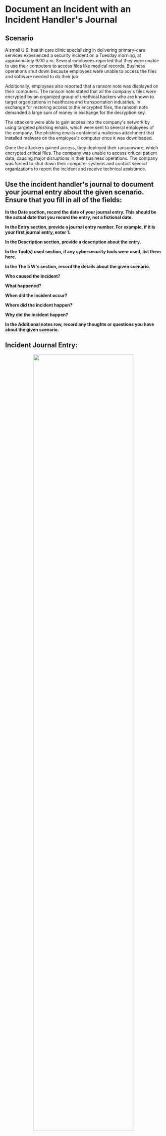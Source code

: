 <h1>Document an Incident with an Incident Handler's Journal</h1>


<h2>Scenario</h2>
A small U.S. health care clinic specializing in delivering primary-care services experienced a security incident on a Tuesday morning, at approximately 9:00 a.m. Several employees reported that they were unable to use their computers to access files like medical records. Business operations shut down because employees were unable to access the files and software needed to do their job.

Additionally, employees also reported that a ransom note was displayed on their computers. The ransom note stated that all the company's files were encrypted by an organized group of unethical hackers who are known to target organizations in healthcare and transportation industries. In exchange for restoring access to the encrypted files, the ransom note demanded a large sum of money in exchange for the decryption key. 

The attackers were able to gain access into the company's network by using targeted phishing emails, which were sent to several employees of the company. The phishing emails contained a malicious attachment that installed malware on the employee's computer once it was downloaded.

Once the attackers gained access, they deployed their ransomware, which encrypted critical files. The company was unable to access critical patient data, causing major disruptions in their business operations. The company was forced to shut down their computer systems and contact several organizations to report the incident and receive technical assistance.
<br />


<h2>Use the incident handler's journal to document your journal entry about the given scenario. Ensure that you fill in all of the fields:</h2>

<b>In the Date section, record the date of your journal entry. This should be the actual date that you record the entry, not a fictional date.

In the Entry section, provide a journal entry number. For example, if it is your first journal entry, enter 1.

In the Description section, provide a description about the entry.

In the Tool(s) used section, if any cybersecurity tools were used, list them here. 

In the The 5 W's section, record the details about the given scenario.

Who caused the incident?

What happened?

When did the incident occur?

Where did the incident happen?

Why did the incident happen?

In the Additional notes row, record any thoughts or questions you have about the given scenario.</b> 


<h2>Incident Journal Entry:</h2>

<p align="center">
<img src="https://i.imgur.com/NTmwYXx.png" height="80%" width="80%" alt=""/>
<br />


<!--
 ```diff
- text in red
+ text in green
! text in orange
# text in gray
@@ text in purple (and bold)@@
```
--!>
